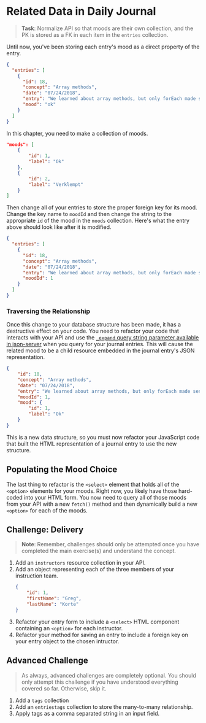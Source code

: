 # Related Data in Daily Journal

> **Task**: Normalize API so that moods are their own collection, and the PK is stored as a FK in each item in the `entries` collection.

Until now, you've been storing each entry's mood as a direct property of the entry.

```json
{
  "entries": [
    {
      "id": 18,
      "concept": "Array methods",
      "date": "07/24/2018",
      "entry": "We learned about array methods, but only forEach made sense",
      "mood": "ok"
    }
  ]
}
```

In this chapter, you need to make a collection of moods.

```json
"moods": [
    {
        "id": 1,
        "label": "Ok"
    },
    {
        "id": 2,
        "label": "Verklempt"
    }
]
```

Then change all of your entries to store the proper foreign key for its mood. Change the key name to `moodId` and then change the string to the appropriate `id` of the mood in the `moods` collection. Here's what the entry above should look like after it is modified.

```json
{
  "entries": [
    {
      "id": 18,
      "concept": "Array methods",
      "date": "07/24/2018",
      "entry": "We learned about array methods, but only forEach made sense",
      "moodId": 1
    }
  ]
}
```

### Traversing the Relationship

Once this change to your database structure has been made, it has a destructive effect on your code. You need to refactor your code that interacts with your API and use the [`_expand` query string parameter available in json-server](https://github.com/typicode/json-server#relationships) when you query for your journal entries. This will cause the related mood to be a child resource embedded in the journal entry's JSON representation.

```json
{
    "id": 18,
    "concept": "Array methods",
    "date": "07/24/2018",
    "entry": "We learned about array methods, but only forEach made sense",
    "moodId": 1,
    "mood": {
        "id": 1,
        "label": "Ok"
    }
}
```

This is a new data structure, so you must now refactor your JavaScript code that built the HTML representation of a journal entry to use the new structure.

## Populating the Mood Choice

The last thing to refactor is the `<select>` element that holds all of the `<option>` elements for your moods. Right now, you likely have those hard-coded into your HTML form. You now need to query all of those moods from your API with a new `fetch()` method and then dynamically build a new `<option>` for each of the moods.

## Challenge: Delivery

> **Note**: Remember, challenges should only be attempted once you have completed the main exercise(s) and understand the concept.

1. Add an `instructors` resource collection in your API.
1. Add an object representing each of the three members of your instruction team.
    ```json
    {
        "id": 1,
        "firstName": "Greg",
        "lastName": "Korte"
    }
    ```
1. Refactor your entry form to include a `<select>` HTML component containing an `<option>` for each instructor.
1. Refactor your method for saving an entry to include a foreign key on your entry object to the chosen intructor.

## Advanced Challenge

> As always, advanced challenges are completely optional. You should only attempt this challenge if you have understood everything covered so far. Otherwise, skip it.

1. Add a `tags` collection
1. Add an `entriestags` collection to store the many-to-many relationship.
1. Apply tags as a comma separated string in an input field.
